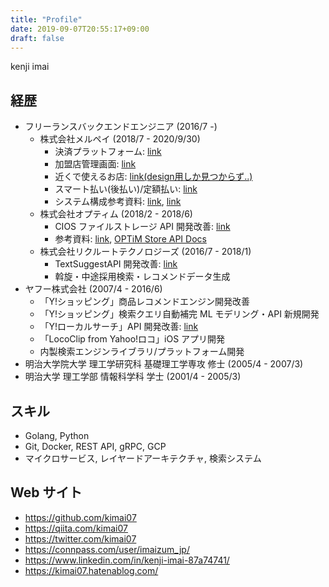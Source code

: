 ```yaml
---
title: "Profile"
date: 2019-09-07T20:55:17+09:00
draft: false
---
```


kenji imai

## 経歴

- フリーランスバックエンドエンジニア (2016/7 -)
  - 株式会社メルペイ (2018/7 - 2020/9/30)
      - 決済プラットフォーム: [link](https://engineering.mercari.com/blog/entry/2019-12-21-104948/)
      - 加盟店管理画面: [link](https://partner-support.merpay.com/hc/ja/categories/360001340491)
      - 近くで使えるお店: [link(design用しか見つからず..)](https://note.com/mercari_design/n/nee562c61e1b7)
      - スマート払い(後払い)/定額払い: [link](https://www.mercari.com/jp/help_center/category/693/)
      - システム構成参考資料: [link](https://engineering.mercari.com/en/blog/entry/2019-06-06-160120/), [link](https://cloud.google.com/blog/ja/topics/customers/merpay-cloud-spanner-google-kubernetes-engine)
  - 株式会社オプティム (2018/2 - 2018/6)
      - CIOS ファイルストレージ API 開発改善: [link](https://www.optim.cloud/platform/)
      - 参考資料: [link](https://speakerdeck.com/optim/openid-connect-to-zhou-bian-ji-shu-falsehuo-yong-shi-li), [OPTiM Store API Docs](https://optim-corp.github.io/optim_store_api_docs/)
  - 株式会社リクルートテクノロジーズ (2016/7 - 2018/1)
      - TextSuggestAPI 開発改善: [link](https://a3rt.recruit-tech.co.jp/product/textSuggestAPI/)
      - 斡旋・中途採用検索・レコメンドデータ生成
- ヤフー株式会社 (2007/4 - 2016/6)
  - 「Y!ショッピング」商品レコメンドエンジン開発改善
  - 「Y!ショッピング」検索クエリ自動補完 ML モデリング・API 新規開発
  - 「Y!ローカルサーチ」API 開発改善: [link](https://developer.yahoo.co.jp/webapi/map/openlocalplatform/v1/localsearch.html)
  - 「LocoClip from Yahoo!ロコ」iOS アプリ開発
  - 内製検索エンジンライブラリ/プラットフォーム開発
- 明治大学院大学 理工学研究科 基礎理工学専攻 修士 (2005/4 - 2007/3)
- 明治大学 理工学部 情報科学科 学士 (2001/4 - 2005/3)

## スキル

- Golang, Python
- Git, Docker, REST API, gRPC, GCP
- マイクロサービス, レイヤードアーキテクチャ, 検索システム

## Web サイト

- https://github.com/kimai07
- https://qiita.com/kimai07
- https://twitter.com/kimai07
- https://connpass.com/user/imaizum_jp/
- https://www.linkedin.com/in/kenji-imai-87a74741/
- https://kimai07.hatenablog.com/
